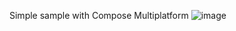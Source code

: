 Simple sample with Compose Multiplatform
![image](https://github.com/LuizGadao/BirthdayApp/assets/3384999/906617df-5e35-49f0-ab25-fb5668d4f26e)
